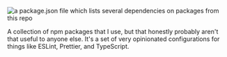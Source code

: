![a package.json file which lists several dependencies on packages from this repo](https://cdn.mckayla.cloud/-/f029282b576541f9bcde1aae7d8b88d3/package.json.webp)

<!--
https://ray.so/?title=package.json&theme=midnight&spacing=64&background=true&darkMode=true&code=ewogICJkZXBlbmRlbmNpZXMiOiB7CiAgICAiQG1ja2F5bGEvcHJldHRpZXIiOiAiXjEuMC4wIiwKICAgICJAbWNrYXlsYS90c2NvbmZpZyI6ICJeMS4wLjAiLAogICAgImVzbGludC1jb25maWctbWNrYXlsYSI6ICJeMS4wLjAiLAogICAgInN0eWxlbGludC1jb25maWctbWNrYXlsYSI6ICJeMS4wLjAiCiAgfQp9&language=json
-->

A collection of npm packages that I use, but that honestly probably aren't that useful to
anyone else. It's a set of very opinionated configurations for things like ESLint,
Prettier, and TypeScript.
